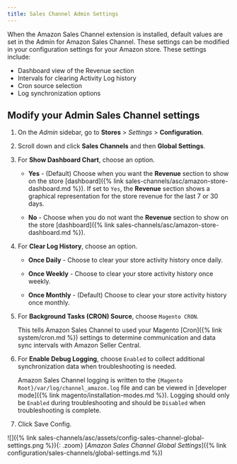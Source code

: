 ```yaml
---
title: Sales Channel Admin Settings
---
```



When the Amazon Sales Channel extension is installed, default values are set in the Admin for Amazon Sales Channel. These settings can be modified in your configuration settings for your Amazon store. These settings include:

- Dashboard view of the Revenue section
- Intervals for clearing Activity Log history
- Cron source selection
- Log synchronization options

## Modify your Admin Sales Channel settings

1. On the _Admin_ sidebar, go to **Stores** > _Settings_ > **Configuration**.

1. Scroll down and click **Sales Channels** and then **Global Settings**.

1. For **Show Dashboard Chart**, choose an option.

    - **Yes** - (Default) Choose when you want the **Revenue** section to show on the store [dashboard]({% link sales-channels/asc/amazon-store-dashboard.md %}). If set to `Yes`, the **Revenue** section shows a graphical representation for the store revenue for the last 7 or 30 days.

    - **No** - Choose when you do not want the **Revenue** section to show on the store [dashboard]({% link sales-channels/asc/amazon-store-dashboard.md %}).

1. For **Clear Log History**, choose an option.

    - **Once Daily** - Choose to clear your store activity history once daily.

    - **Once Weekly** - Choose to clear your store activity history once weekly.

    - **Once Monthly** - (Default) Choose to clear your store activity history once monthly.

1. For **Background Tasks (CRON) Source**, choose `Magento CRON`.

   This tells Amazon Sales Channel to used your Magento [Cron]({% link system/cron.md %}) settings to determine communication and data sync intervals with Amazon Seller Central.

1. For **Enable Debug Logging**, choose `Enabled` to collect additional synchronization data when troubleshooting is needed.

   Amazon Sales Channel logging is written to the `{Magento Root}/var/log/channel_amazon.log` file and can be viewed in [developer mode]({% link magento/installation-modes.md %}). Logging should only be `Enabled` during troubleshooting and should be `Disabled` when troubleshooting is complete.

1. Click <span class="btn">Save Config</span>.

![]({% link sales-channels/asc/assets/config-sales-channel-global-settings.png %}){: .zoom}
[_Amazon Sales Channel Global Settings_]({% link configuration/sales-channels/global-settings.md %})
